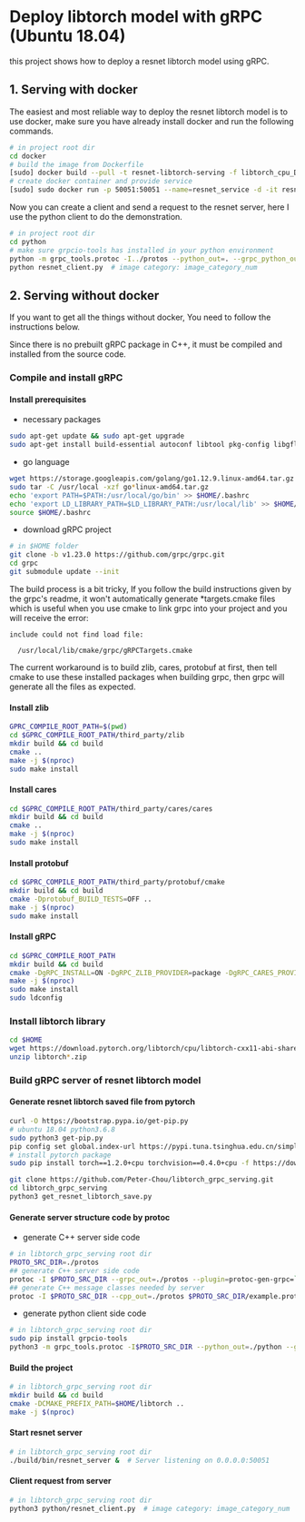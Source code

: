 # Deploy libtorch model with gRPC (Ubuntu 18.04)

this project shows how to deploy a resnet libtorch model using gRPC.

## 1. Serving with docker

The easiest and most reliable way to deploy the resnet libtorch model is to use docker, make sure you have already install docker and run the following commands.

```sh
# in project root dir
cd docker
# build the image from Dockerfile
[sudo] docker build --pull -t resnet-libtorch-serving -f libtorch_cpu_Dockerfile .
# create docker container and provide service
[sudo] sudo docker run -p 50051:50051 --name=resnet_service -d -it resnet-libtorch-serving /bin/bash -c './resnet_server'
```

Now you can create a client and send a request to the resnet server, here I use the python client to do the demonstration.

```sh
# in project root dir
cd python
# make sure grpcio-tools has installed in your python environment
python -m grpc_tools.protoc -I../protos --python_out=. --grpc_python_out=. ../protos/example.proto
python resnet_client.py  # image category: image_category_num
```

## 2. Serving without docker

If you want to get all the things without docker, You need to follow the instructions below. 

Since there is no prebuilt gRPC package in C++, it must be compiled and installed from the source code.

### Compile and install gRPC

#### Install prerequisites

- necessary packages
```sh
sudo apt-get update && sudo apt-get upgrade
sudo apt-get install build-essential autoconf libtool pkg-config libgflags-dev libgtest-dev clang libc++-dev libssl-dev cmake python3-distutils vim tree git curl

```

- go language

```sh
wget https://storage.googleapis.com/golang/go1.12.9.linux-amd64.tar.gz
sudo tar -C /usr/local -xzf go*linux-amd64.tar.gz
echo 'export PATH=$PATH:/usr/local/go/bin' >> $HOME/.bashrc
echo 'export LD_LIBRARY_PATH=$LD_LIBRARY_PATH:/usr/local/lib' >> $HOME/.bashrc
source $HOME/.bashrc
```

- download gRPC project

```sh
# in $HOME folder
git clone -b v1.23.0 https://github.com/grpc/grpc.git
cd grpc
git submodule update --init
```

The build process is a bit tricky, If you follow the build instructions given by the grpc's readme, it won't automatically generate *targets.cmake files which is useful when you use cmake to link grpc into your project and you will receive the error:

```
include could not find load file:

  /usr/local/lib/cmake/grpc/gRPCTargets.cmake
```

The current workaround is to build zlib, cares, protobuf at first, then tell cmake to use these installed packages when building grpc, then grpc will generate all the files as expected.

#### Install zlib

```sh
GPRC_COMPILE_ROOT_PATH=$(pwd)
cd $GPRC_COMPILE_ROOT_PATH/third_party/zlib
mkdir build && cd build
cmake ..
make -j $(nproc)
sudo make install
```

#### Install cares
```sh
cd $GPRC_COMPILE_ROOT_PATH/third_party/cares/cares
mkdir build && cd build
cmake ..
make -j $(nproc)
sudo make install
```

#### Install protobuf
```sh
cd $GPRC_COMPILE_ROOT_PATH/third_party/protobuf/cmake
mkdir build && cd build
cmake -Dprotobuf_BUILD_TESTS=OFF ..
make -j $(nproc)
sudo make install
```

#### Install gRPC
```sh
cd $GPRC_COMPILE_ROOT_PATH
mkdir build && cd build
cmake -DgRPC_INSTALL=ON -DgRPC_ZLIB_PROVIDER=package -DgRPC_CARES_PROVIDER=package -DgRPC_PROTOBUF_PROVIDER=package -DgRPC_SSL_PROVIDER=package ..
make -j $(nproc)
sudo make install
sudo ldconfig
```

### Install libtorch library

```sh
cd $HOME
wget https://download.pytorch.org/libtorch/cpu/libtorch-cxx11-abi-shared-with-deps-1.2.0.zip
unzip libtorch*.zip
```

### Build gRPC server of resnet libtorch model 

#### Generate resnet libtorch saved file from pytorch

```sh
curl -O https://bootstrap.pypa.io/get-pip.py
# ubuntu 18.04 python3.6.8
sudo python3 get-pip.py
pip config set global.index-url https://pypi.tuna.tsinghua.edu.cn/simple
# install pytorch package
sudo pip install torch==1.2.0+cpu torchvision==0.4.0+cpu -f https://download.pytorch.org/whl/torch_stable.html
```

```sh
git clone https://github.com/Peter-Chou/libtorch_grpc_serving.git
cd libtorch_grpc_serving
python3 get_resnet_libtorch_save.py
```

#### Generate server structure code by protoc

- generate C++ server side code

```sh
# in libtorch_grpc_serving root dir
PROTO_SRC_DIR=./protos
## generate C++ server side code
protoc -I $PROTO_SRC_DIR --grpc_out=./protos --plugin=protoc-gen-grpc=`which grpc_cpp_plugin` $PROTO_SRC_DIR/example.proto
## generate C++ message classes needed by server
protoc -I $PROTO_SRC_DIR --cpp_out=./protos $PROTO_SRC_DIR/example.proto 

```

- generate python client side code

```sh
# in libtorch_grpc_serving root dir
sudo pip install grpcio-tools
python3 -m grpc_tools.protoc -I$PROTO_SRC_DIR --python_out=./python --grpc_python_out=./python $PROTO_SRC_DIR/example.proto
```

#### Build the project

```sh
# in libtorch_grpc_serving root dir
mkdir build && cd build
cmake -DCMAKE_PREFIX_PATH=$HOME/libtorch ..
make -j $(nproc)
```

#### Start resnet server

```sh
# in libtorch_grpc_serving root dir
./build/bin/resnet_server &  # Server listening on 0.0.0.0:50051
```

#### Client request from server

```sh
# in libtorch_grpc_serving root dir
python3 python/resnet_client.py  # image category: image_category_num
```
